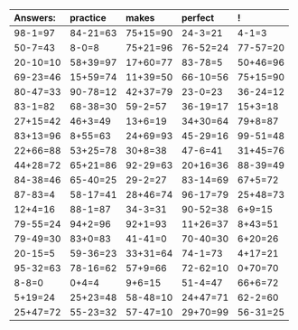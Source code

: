 | Answers: | practice | makes | perfect | ! |
| :--- | :--- | :--- | :--- | :--- |
| 98-1=97 | 84-21=63 | 75+15=90 | 24-3=21 | 4-1=3 | 
| 50-7=43 | 8-0=8 | 75+21=96 | 76-52=24 | 77-57=20 | 
| 20-10=10 | 58+39=97 | 17+60=77 | 83-78=5 | 50+46=96 | 
| 69-23=46 | 15+59=74 | 11+39=50 | 66-10=56 | 75+15=90 | 
| 80-47=33 | 90-78=12 | 42+37=79 | 23-0=23 | 36-24=12 | 
| 83-1=82 | 68-38=30 | 59-2=57 | 36-19=17 | 15+3=18 | 
| 27+15=42 | 46+3=49 | 13+6=19 | 34+30=64 | 79+8=87 | 
| 83+13=96 | 8+55=63 | 24+69=93 | 45-29=16 | 99-51=48 | 
| 22+66=88 | 53+25=78 | 30+8=38 | 47-6=41 | 31+45=76 | 
| 44+28=72 | 65+21=86 | 92-29=63 | 20+16=36 | 88-39=49 | 
| 84-38=46 | 65-40=25 | 29-2=27 | 83-14=69 | 67+5=72 | 
| 87-83=4 | 58-17=41 | 28+46=74 | 96-17=79 | 25+48=73 | 
| 12+4=16 | 88-1=87 | 34-3=31 | 90-52=38 | 6+9=15 | 
| 79-55=24 | 94+2=96 | 92+1=93 | 11+26=37 | 8+43=51 | 
| 79-49=30 | 83+0=83 | 41-41=0 | 70-40=30 | 6+20=26 | 
| 20-15=5 | 59-36=23 | 33+31=64 | 74-1=73 | 4+17=21 | 
| 95-32=63 | 78-16=62 | 57+9=66 | 72-62=10 | 0+70=70 | 
| 8-8=0 | 0+4=4 | 9+6=15 | 51-4=47 | 66+6=72 | 
| 5+19=24 | 25+23=48 | 58-48=10 | 24+47=71 | 62-2=60 | 
| 25+47=72 | 55-23=32 | 57-47=10 | 29+70=99 | 56-31=25 | 
